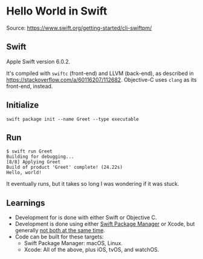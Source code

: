 # Hello World in Swift

Source: <https://www.swift.org/getting-started/cli-swiftpm/>

## Swift

Apple Swift version 6.0.2.

It's compiled with `swiftc` (front-end) and LLVM (back-end), as described in
<https://stackoverflow.com/a/60116207/112682>.  Objective-C uses `clang` as its front-end, instead.

## Initialize

```shell
swift package init --name Greet --type executable
```

## Run

```shell
$ swift run Greet
Building for debugging...
[8/8] Applying Greet
Build of product 'Greet' complete! (24.22s)
Hello, world!
```

It eventually runs, but it takes so long I was wondering if it was stuck.

## Learnings

- Development for is done with either Swift or Objective C.
- Development is done using either [Swift Package
  Manager](https://www.swift.org/documentation/package-manager/) or Xcode, but generally [not both
  at the same time](https://stackoverflow.com/a/51791350/112682).
- Code can be built for these targets:
  - Swift Package Manager: macOS, Linux.
  - Xcode: All of the above, plus iOS, tvOS, and watchOS.

